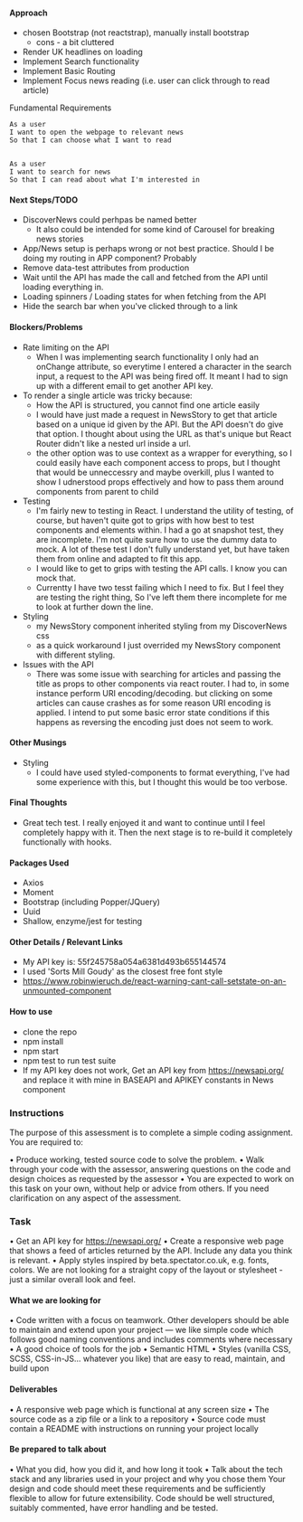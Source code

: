 #### Approach
- chosen Bootstrap (not reactstrap), manually install bootstrap
    - cons - a bit cluttered
-  Render UK headlines on loading
-  Implement Search functionality 
-  Implement Basic Routing
-  Implement Focus news reading (i.e. user can click through to read article)

Fundamental Requirements

```
As a user
I want to open the webpage to relevant news
So that I can choose what I want to read


As a user
I want to search for news
So that I can read about what I'm interested in
```


#### Next Steps/TODO
- DiscoverNews could perhpas be named better
    - It also could be intended for some kind of Carousel for breaking news stories
- App/News setup is perhaps wrong or not best practice. Should I be doing my routing in APP component? Probably
- Remove data-test attributes from production
- Wait until the API has made the call and fetched from the API until loading everything in. 
- Loading spinners / Loading states for when fetching from the API
- Hide the search bar when you've clicked through to a link


#### Blockers/Problems
- Rate limiting on the API
    - When I was implementing search functionality I only had an onChange attribute, so everytime I entered a character in the search input, a request to the API was being fired off. It meant I had to sign up with a different email to get another API key. 
- To render a single article was tricky because:
    - How the API is structured, you cannot find one article easily
    - I would have just made a request in NewsStory to get that article based on a unique id given by the API. But the API doesn't do give that option. I thought about using the URL as that's unique but React Router didn't like a nested url inside a url. 
    - the other option was to use context as a wrapper for everything, so I could easily have each component access to props, but I thought that would be unneccessry and maybe overkill, plus I wanted to show I udnerstood props effectively and how to pass them around components from parent to child
- Testing
    - I'm fairly new to testing in React. I understand the utility of testing, of course, but haven't quite got to grips with how best to test components and elements within. I had a go at snapshot test, they are incomplete. I'm not quite sure how to use the dummy data to mock. A lot of these test I don't fully understand yet, but have taken them from online and adapted to fit this app.
    - I would like to get to grips with testing the API calls. I know you can mock that.
    - Currentty I have two tesst failing which I need to fix. But I feel they are testing the right thing, So I've left them there incomplete for me to look at further down the line.
- Styling 
    - my NewsStory component inherited styling from my DiscoverNews css
    - as a quick workaround I just overrided my NewsStory component with different styling. 
- Issues with the API
    - There was some issue with searching for articles and passing the title as props to other components via react router. I had to, in some instance perform URI encoding/decoding. but clicking on some articles can cause crashes as for some reason URI encoding is applied. I intend to put some basic error state conditions if this happens as reversing the encoding just does not seem to work. 

#### Other Musings
- Styling
    - I could have used styled-components to format everything, I've had some experience with this, but I thought this would be too verbose. 

#### Final Thoughts

- Great tech test. I really enjoyed it and want to continue until I feel completely happy with it. Then the next stage is to re-build it completely functionally with hooks.

#### Packages Used

- Axios
- Moment
- Bootstrap (including Popper/JQuery)
- Uuid
- Shallow, enzyme/jest for testing

#### Other Details / Relevant Links
- My API key is: 55f245758a054a6381d493b655144574
- I used 'Sorts Mill Goudy' as the closest free font style
- https://www.robinwieruch.de/react-warning-cant-call-setstate-on-an-unmounted-component

#### How to use
- clone the repo
- npm install
- npm start
- npm test to run test suite
- If my API key does not work, Get an API key from https://newsapi.org/ and replace it with mine in BASEAPI and APIKEY constants in News component








### Instructions

The purpose of this assessment is to complete a simple coding assignment. You are required to:

• Produce working, tested source code to solve the problem.
• Walk through your code with the assessor, answering questions on the code and design choices as requested by the assessor
• You are expected to work on this task on your own, without help or advice from others. If you need clarification on any aspect of the assessment.

### Task
• Get an API key for https://newsapi.org/
• Create a responsive web page that shows a feed of articles returned by the API. Include any data you think is relevant.
• Apply styles inspired by beta.spectator.co.uk, e.g. fonts, colors. We are not looking for a straight copy of the layout or stylesheet - just a similar overall look and feel.

#### What we are looking for
• Code written with a focus on teamwork. Other developers should be able to maintain and extend upon your project — we like simple code which follows good naming conventions and includes comments where necessary
• A good choice of tools for the job
• Semantic HTML
• Styles (vanilla CSS, SCSS, CSS-in-JS... whatever you like) that are easy to read, maintain, and build upon

#### Deliverables
• A responsive web page which is functional at any screen size
• The source code as a zip file or a link to a repository
• Source code must contain a README with instructions on running your project locally

#### Be prepared to talk about
• What you did, how you did it, and how long it took
• Talk about the tech stack and any libraries used in your project and why you chose them
Your design and code should meet these requirements and be sufficiently flexible to allow for future extensibility. Code should be well structured, suitably commented, have error handling and be tested.